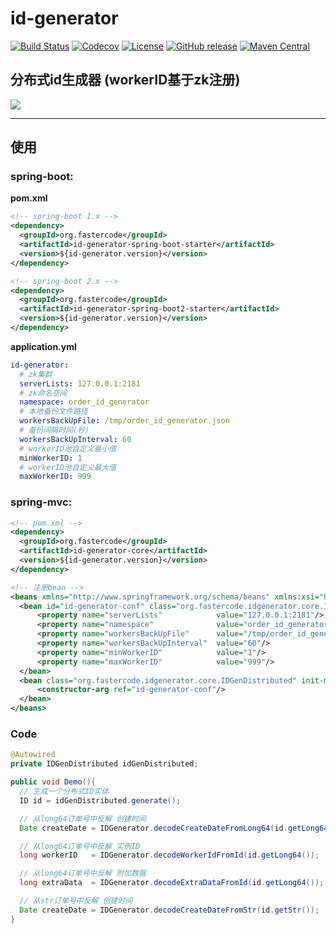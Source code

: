 # id-generator

[![Build Status](https://travis-ci.org/fastercode-org/id-generator.svg?branch=master)](https://travis-ci.org/fastercode-org/id-generator)
[![Codecov](https://codecov.io/gh/fastercode-org/id-generator/branch/master/graph/badge.svg)](https://codecov.io/gh/fastercode-org/id-generator/branch/master)
[![License](https://img.shields.io/github/license/fastercode-org/id-generator)](https://github.com/fastercode-org/id-generator)
[![GitHub release](https://img.shields.io/github/v/release/fastercode-org/id-generator)](https://github.com/fastercode-org/id-generator/releases)
[![Maven Central](https://img.shields.io/maven-central/v/org.fastercode/id-generator)](https://search.maven.org/artifact/org.fastercode/id-generator)

## 分布式id生成器 (workerID基于zk注册)

![](https://raw.githubusercontent.com/fastercode-org/id-generator/master/id-generator.jpg)

---

## 使用

### spring-boot:

**pom.xml**

```xml
<!-- spring-boot 1.x -->
<dependency>
  <groupId>org.fastercode</groupId>
  <artifactId>id-generator-spring-boot-starter</artifactId>
  <version>${id-generator.version}</version>
</dependency>

<!-- spring-boot 2.x -->
<dependency>
  <groupId>org.fastercode</groupId>
  <artifactId>id-generator-spring-boot2-starter</artifactId>
  <version>${id-generator.version}</version>
</dependency>

```

**application.yml**

```yml
id-generator:
  # zk集群
  serverLists: 127.0.0.1:2181
  # zk命名空间
  namespace: order_id_generator
  # 本地备份文件路径
  workersBackUpFile: /tmp/order_id_generator.json
  # 备份间隔时间(秒)
  workersBackUpInterval: 60
  # workerID池自定义最小值
  minWorkerID: 1
  # workerID池自定义最大值
  maxWorkerID: 999
```

### spring-mvc:

```xml
<!-- pom.xml -->
<dependency>
  <groupId>org.fastercode</groupId>
  <artifactId>id-generator-core</artifactId>
  <version>${id-generator.version}</version>
</dependency>

<!-- 注册bean -->
<beans xmlns="http://www.springframework.org/schema/beans" xmlns:xsi="http://www.w3.org/2001/XMLSchema-instance" xsi:schemaLocation="http://www.springframework.org/schema/beans http://www.springframework.org/schema/beans/spring-beans-2.5.xsd">
  <bean id="id-generator-conf" class="org.fastercode.idgenerator.core.IDGenDistributedConfig">
      <property name="serverLists"            value="127.0.0.1:2181"/>
      <property name="namespace"              value="order_id_generator"/>
      <property name="workersBackUpFile"      value="/tmp/order_id_generator.json"/>
      <property name="workersBackUpInterval"  value="60"/>
      <property name="minWorkerID"            value="1"/>
      <property name="maxWorkerID"            value="999"/>
  </bean>
  <bean class="org.fastercode.idgenerator.core.IDGenDistributed" init-method="init" destroy-method="close">
      <constructor-arg ref="id-generator-conf"/>
  </bean>
</beans>
```

### Code

```java
@Autowired
private IDGenDistributed idGenDistributed;

public void Demo(){
  // 生成一个分布式ID实体
  ID id = idGenDistributed.generate();

  // 从long64订单号中反解 创建时间
  Date createDate = IDGenerator.decodeCreateDateFromLong64(id.getLong64());

  // 从long64订单号中反解 实例ID
  long workerID   = IDGenerator.decodeWorkerIdFromId(id.getLong64());

  // 从long64订单号中反解 附加数据
  long extraData  = IDGenerator.decodeExtraDataFromId(id.getLong64());

  // 从str订单号中反解 创建时间
  Date createDate = IDGenerator.decodeCreateDateFromStr(id.getStr());
}
```


